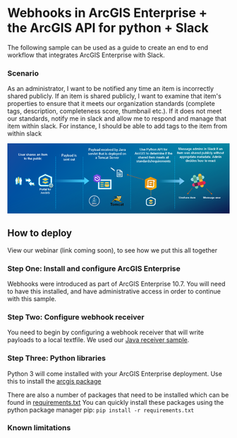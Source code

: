 # Webhooks in ArcGIS Enterprise +  the ArcGIS API for python + Slack
The following sample can be used as a guide to create an end to end workflow that integrates ArcGIS Enterprise with Slack.  

### Scenario
As an administrator, I want to be notified any time an item is incorrectly shared publicly.  If an item is shared publicly, I want to examine that item's properties to ensure that it meets our organization standards (complete tags, description, completeness score, thumbnail etc.).  If it does not meet our standards, notify me in slack and allow me to respond and manage that item within slack.  For instance, I should be able to add tags to the item from within slack

<img src="../images/workflow.PNG"> 

## How to deploy
View our webinar (link coming soon), to see how we put this all together

### Step One: Install and configure ArcGIS Enterprise
Webhooks were introduced as part of ArcGIS Enterprise 10.7.  You will need to have this installed, and have administrative access in order to continue with this sample. 

### Step Two: Configure webhook receiver
You need to begin by configuring a webhook receiver that will write payloads to a local textfile.  We used our [Java receiver sample](https://github.com/Esri/webhooks-samples/tree/master/java/receiver). 

### Step Three: Python libraries
Python 3 will come installed with your ArcGIS Enterprise deployment.  Use this to install the [arcgis package](https://developers.arcgis.com/python/guide/install-and-set-up/)

There are also a number of packages that need to be installed which can be found in [requirements.txt]()
You can quickly install these packages using the python package manager pip:
```pip install -r requirements.txt```

### Known limitations
